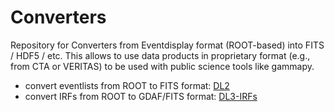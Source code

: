# Converters

Repository for Converters from Eventdisplay format (ROOT-based) into FITS / HDF5 / etc.
This allows to use data products in proprietary format (e.g., from CTA or VERITAS) to be used with public science tools like gammapy.

- convert eventlists from ROOT to FITS format: [DL2](DL2/README.md)
- convert IRFs from ROOT to GDAF/FITS format: [DL3-IRFs](DL3-IRFs/README.me)
